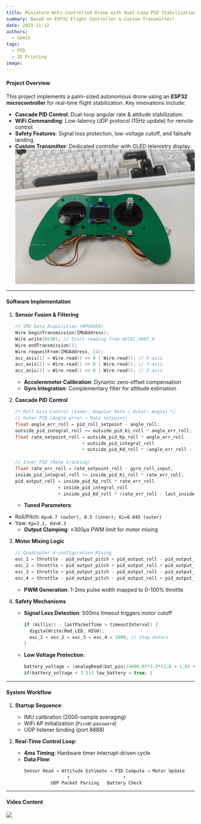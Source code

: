 ```yaml
---
title: Miniature WiFi-Controlled Drone with Dual-Loop PID Stabilization
summary: Based on ESP32 Flight Controller & Custom Transmitter!
date: 2023-11-12
authors:
  - admin
tags:
  - PID
  - 3D Printing
image:
---
```


<!-- Google tag (gtag.js) -->
<script async src="https://www.googletagmanager.com/gtag/js?id=G-G6S1SQP4ZW"></script>
<script>
  window.dataLayer = window.dataLayer || [];
  function gtag(){dataLayer.push(arguments);}
  gtag('js', new Date());

  gtag('config', 'G-G6S1SQP4ZW');
</script>

#### **Project Overview**  
This project implements a palm-sized autonomous drone using an **ESP32 microcontroller** for real-time flight stabilization. Key innovations include:  
- **Cascade PID Control**: Dual-loop angular rate & attitude stabilization.  
- **WiFi Commanding**: Low-latency UDP protocol (15Hz update) for remote control.  
- **Safety Features**: Signal loss protection, low-voltage cutoff, and failsafe landing.  
- **Custom Transmitter**: Dedicated controller with OLED telemetry display.  
![](./yaokong.jpg)
---

#### **Software Implementation**  

1. **Sensor Fusion & Filtering**  
   ```cpp
   // IMU Data Acquisition (MPU6050)
   Wire.beginTransmission(IMUAddress);
   Wire.write(0x3B); // Start reading from ACCEL_XOUT_H
   Wire.endTransmission();
   Wire.requestFrom(IMUAddress, 14);
   acc_axis[1] = Wire.read() << 8 | Wire.read(); // X-axis
   acc_axis[2] = Wire.read() << 8 | Wire.read(); // Y-axis
   acc_axis[3] = Wire.read() << 8 | Wire.read(); // Z-axis
   ```

   - **Accelerometer Calibration**: Dynamic zero-offset compensation  
   - **Gyro Integration**: Complementary filter for attitude estimation  

2. **Cascade PID Control**  
   ```cpp
   /* Roll Axis Control (Inner: Angular Rate / Outer: Angle) */
   // Outer PID (Angle error → Rate setpoint)
   float angle_err_roll = pid_roll_setpoint - angle_roll;
   outside_pid_integral_roll += outside_pid_Ki_roll * angle_err_roll;
   float rate_setpoint_roll = outside_pid_Kp_roll * angle_err_roll 
                            + outside_pid_integral_roll 
                            + outside_pid_Kd_roll * (angle_err_roll - last_outside_pid_angle_err_roll);
   
   // Inner PID (Rate tracking)
   float rate_err_roll = rate_setpoint_roll - gyro_roll_input;
   inside_pid_integral_roll += inside_pid_Ki_roll * rate_err_roll;
   pid_output_roll = inside_pid_Kp_roll * rate_err_roll 
                   + inside_pid_integral_roll 
                   + inside_pid_Kd_roll * (rate_err_roll - last_inside_pid_angular_err_roll);
   ```

   - **Tuned Parameters**:  
- Roll/Pitch: `Kp=0.7 (outer), 0.5 (inner); Ki=0.045 (outer)`  
- Yaw: `Kp=3.1, Kd=0.3`  
   - **Output Clamping**: ±300μs PWM limit for motor mixing  

3. **Motor Mixing Logic**  
   ```cpp
   // Quadcopter X-configuration Mixing
   esc_1 = throttle - pid_output_pitch + pid_output_roll - pid_output_yaw; // Front-R
   esc_2 = throttle + pid_output_pitch + pid_output_roll + pid_output_yaw; // Rear-R
   esc_3 = throttle + pid_output_pitch - pid_output_roll - pid_output_yaw; // Rear-L
   esc_4 = throttle - pid_output_pitch - pid_output_roll + pid_output_yaw; // Front-L
   ```

   - **PWM Generation**: 1-2ms pulse width mapped to 0-100% throttle  

4. **Safety Mechanisms**  
   - **Signal Loss Detection**: 500ms timeout triggers motor cutoff  
     ```cpp
     if (millis() - lastPacketTime > timeoutInterval) {
       digitalWrite(Red_LED, HIGH);
       esc_1 = esc_2 = esc_3 = esc_4 = 1000; // Stop motors
     }
     ```

   - **Low Voltage Protection**:  
     ```cpp
     battery_voltage = (analogRead(bat_pin)/4096.0)*3.3*(1.0 + 1.0) + diode_vol_drop;
     if(battery_voltage < 3.5){ low_battery = true; }
     ```


---

#### **System Workflow**  
1. **Startup Sequence**:  
   - IMU calibration (2000-sample averaging)  
   - WiFi AP initialization (`PicoW:password`)  
   - UDP listener binding (port 8888)  

2. **Real-Time Control Loop**:  
   - **4ms Timing**: Hardware timer interrupt-driven cycle  
   - **Data Flow**:  
     ```
     Sensor Read → Attitude Estimate → PID Compute → Motor Update
                     ↑                    ↑
               UDP Packet Parsing   Battery Check
     ```


---

#### **Video Content**  
![](./Micro-UAV.gif)